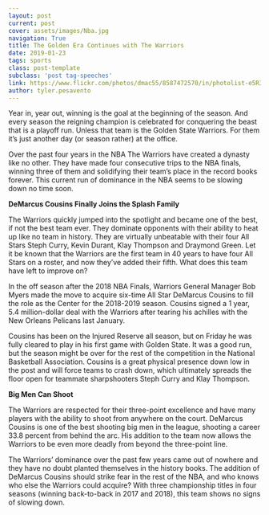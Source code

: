 ```yaml
---
layout: post
current: post
cover: assets/images/Nba.jpg
navigation: True
title: The Golden Era Continues with The Warriors
date: 2019-01-23
tags: sports
class: post-template
subclass: 'post tag-speeches'
link: https://www.flickr.com/photos/dmac55/8587472570/in/photolist-e5R3pU-e3eUkb-aBxYMr-5FURpS-e7s6x1-e7mrAr-uKSqnG-r4UoZy-AiB5tZ-uHsDw7-eedDRY-us5n6D-ijyUY3-f1HRLU-DBJpgm-Jb5UV7-9b9RvB-etN9xa-tRmSdi-e3m63N-e39vXx-e3eHk5-9bcZ6U-4TjmJH-eoEnRy-eoEjh3-e3eTZL-9b9RtT-uKTqtw-fMT9eZ-qHUK2k-4V74L3-JgQiv-9b9R8r-9bcZbA-9b9RzB-9b9R9n-rmokYq-9b9R7t-bASdzP-9b9Rfx-uvLWLM-eoEcwC-eo5H1i-5FURq1-dZYZKh-eoEwDo-en7G4n-4Taf5q-9b9Rka
author: tyler.pesavento
---
```

Year in, year out, winning is the goal at the beginning of the season. And every season the reigning champion is celebrated for conquering the beast that is a playoff run. Unless that team is the Golden State Warriors. For them it’s just another day (or season rather) at the office.

Over the past four years in the NBA The Warriors have created a dynasty like no other. They have made four consecutive trips to the NBA finals, winning three of them and solidifying their team’s place in the record books forever. This current run of dominance in the NBA seems to be slowing down no time soon.

**DeMarcus Cousins Finally Joins the Splash Family**

The Warriors quickly jumped into the spotlight and became one of the best, if not the best team ever. They dominate opponents with their ability to heat up like no team in history. They are virtually unbeatable with their four All Stars Steph Curry, Kevin Durant, Klay Thompson and Draymond Green. Let it be known that the Warriors are the first team in 40 years to have four All Stars on a roster, and now they’ve added their fifth. What does this team have left to improve on?

  

In the off season after the 2018 NBA Finals, Warriors General Manager Bob Myers made the move to acquire six-time All Star DeMarcus Cousins to fill the role as the Center for the 2018-2019 season. Cousins signed a 1 year, 5.4 million-dollar deal with the Warriors after tearing his achilles with the New Orleans Pelicans last January.

Cousins has been on the Injured Reserve all season, but on Friday he was fully cleared to play in his first game with Golden State. It was a good run, but the season might be over for the rest of the competition in the National Basketball Association. Cousins is a great physical presence down low in the post and will force teams to crash down, which ultimately spreads the floor open for teammate sharpshooters Steph Curry and Klay Thompson.

**Big Men Can Shoot**

The Warriors are respected for their three-point excellence and have many players with the ability to shoot from anywhere on the court. DeMarcus Cousins is one of the best shooting big men in the league, shooting a career 33.8 percent from behind the arc. His addition to the team now allows the Warriors to be even more deadly from beyond the three-point line.

The Warriors’ dominance over the past few years came out of nowhere and they have no doubt planted themselves in the history books. The addition of DeMarcus Cousins should strike fear in the rest of the NBA, and who knows who else the Warriors could acquire? With three championship titles in four seasons (winning back-to-back in 2017 and 2018), this team shows no signs of slowing down.
